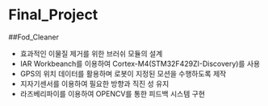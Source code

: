 # Final_Project
##Fod_Cleaner

  - 효과적인 이물질 제거를 위한 브러쉬 모듈의 설계
  - IAR Workbeanch를 이용하여 Cortex-M4(STM32F429ZI-Discovery)를 사용
  - GPS의 위치 데이터를 활용하며 로봇이 지정된 모션을 수행하도록 제작
  - 지자기센서를 이용하여 필요한 방향과 직진 성 유지
  - 라즈베리파이를 이용하여 OPENCV를 통한 피드백 시스템 구현 
